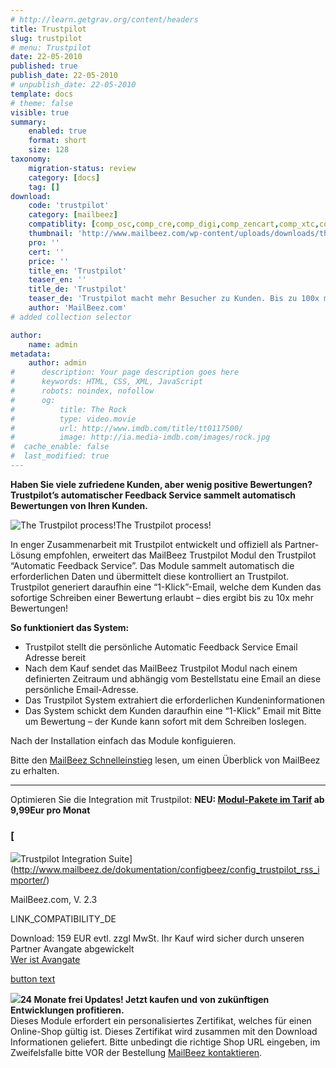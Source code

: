 ```yaml
---
# http://learn.getgrav.org/content/headers
title: Trustpilot
slug: trustpilot
# menu: Trustpilot
date: 22-05-2010
published: true
publish_date: 22-05-2010
# unpublish_date: 22-05-2010
template: docs
# theme: false
visible: true
summary:
    enabled: true
    format: short
    size: 128
taxonomy:
    migration-status: review
    category: [docs]
    tag: []
download:
    code: 'trustpilot'
    category: [mailbeez]
    compatiblity: [comp_osc,comp_cre,comp_digi,comp_zencart,comp_xtc,comp_gambio]
    thumbnail: 'http://www.mailbeez.com/wp-content/uploads/downloads/thumbnails/2011/03/top_64.png'
    pro: ''
    cert: ''
    price: ''
    title_en: 'Trustpilot'
    teaser_en: ''
    title_de: 'Trustpilot'
    teaser_de: 'Trustpilot macht mehr Besucher zu Kunden. Bis zu 100x mehr Bewertungen auf Trustpilot - arbeitet mit dem Trustpilot Feedback service, welcher eine Email mit Autologin-Link an die Kunden verschickt.'
    author: 'MailBeez.com'
# added collection selector

author:
    name: admin
metadata:
    author: admin
#      description: Your page description goes here
#      keywords: HTML, CSS, XML, JavaScript
#      robots: noindex, nofollow
#      og:
#          title: The Rock
#          type: video.movie
#          url: http://www.imdb.com/title/tt0117500/
#          image: http://ia.media-imdb.com/images/rock.jpg
#  cache_enable: false
#  last_modified: true
---
```


**Haben Sie viele zufriedene Kunden, aber wenig positive Bewertungen? Trustpilot’s automatischer Feedback Service sammelt automatisch Bewertungen von Ihren Kunden.**

![The Trustpilot process!](http://www.mailbeez.com/wp-content/uploads/2010/05/tp_afs-300x194-250x200.png "The Trustpilot process!")The Trustpilot process!

 

In enger Zusammenarbeit mit Trustpilot entwickelt und offiziell als Partner-Lösung empfohlen, erweitert das MailBeez Trustpilot Modul den Trustpilot “Automatic Feedback Service”. Das Module sammelt automatisch die erforderlichen Daten und übermittelt diese kontrolliert an Trustpilot. Trustpilot generiert daraufhin eine “1-Klick”-Email, welche dem Kunden das sofortige Schreiben einer Bewertung erlaubt – dies ergibt bis zu 10x mehr Bewertungen!

**So funktioniert das System:**

- Trustpilot stellt die persönliche Automatic Feedback Service Email Adresse bereit
- Nach dem Kauf sendet das MailBeez Trustpilot Modul nach einem definierten Zeitraum und abhängig vom Bestellstatu eine Email an diese persönliche Email-Adresse.
- Das Trustpilot System extrahiert die erforderlichen Kundeninformationen
- Das System schickt dem Kunden daraufhin eine “1-Klick” Email mit Bitte um Bewertung – der Kunde kann sofort mit dem Schreiben loslegen.
 


Nach der Installation einfach das Module konfiguieren.

Bitte den [MailBeez Schnelleinstieg](http://www.mailbeez.com/documentation/tutorials/guide-to-getting-started/?lang=de) lesen, um einen Überblick von MailBeez zu erhalten.

- - - - - -

 Optimieren Sie die Integration mit Trustpilot: **NEU: [Modul-Pakete im Tarif](https://apps.mailbeez.de) ab 9,99Eur pro Monat**

### [  
![](http://www.mailbeez.com/wp-content/uploads/downloads/thumbnails/2011/03/top_64.png)Trustpilot Integration Suite](http://www.mailbeez.de/dokumentation/configbeez/config_trustpilot_rss_importer/)

 MailBeez.com, V. 2.3  
  
 LINK\_COMPATIBILITY\_DE

Download: 159 EUR evtl. zzgl MwSt. Ihr Kauf wird sicher durch unseren Partner Avangate abgewickelt  
[Wer ist Avangate](http://www.avangate.com/de/shopper-support/) 

 

[button text](http://localhost/wordpress_mailbeez_EOL/wp-content/plugins/download-monitor/download.php?id=28)



 

 

 ![](http://www.mailbeez.com/wp-content/uploads/2011/09/cert.png)**24 Monate frei Updates! Jetzt kaufen und von zukünftigen Entwicklungen profitieren.**  
Dieses Module erfordert ein personalisiertes Zertifikat, welches für einen Online-Shop gültig ist. Dieses Zertifikat wird zusammen mit den Download Informationen geliefert. Bitte unbedingt die richtige Shop URL eingeben, im Zweifelsfalle bitte VOR der Bestellung [MailBeez kontaktieren](/uber/kontakt/). 
